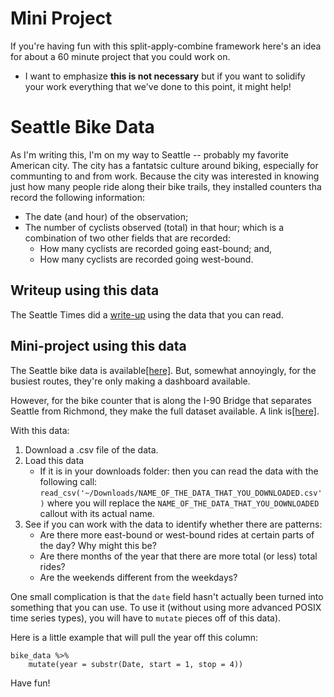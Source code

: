 # Mini Project 

If you're having fun with this split-apply-combine framework here's an idea for about a 60 minute project that you could work on. 

- I want to emphasize **this is not necessary** but if you want to solidify your work everything that we've done to this point, it might help! 

# Seattle Bike Data 

As I'm writing this, I'm on my way to Seattle -- probably my favorite American city. The city has a fantatsic culture around biking, especially for communting to and from work. Because the city was interested in knowing just how many people ride along their bike trails, they installed counters tha record the following information: 

- The date (and hour) of the observation;
- The number of cyclists observed (total) in that hour; which is a combination of two other fields that are recorded: 
    - How many cyclists are recorded going east-bound; and, 
    - How many cyclists are recorded going west-bound. 
    
## Writeup using this data 

The Seattle Times did a [write-up](https://www.seattletimes.com/seattle-news/transportation/what-we-can-learn-from-seattles-bike-counter-data/#interactive) using the data that you can read. 

## Mini-project using this data 

The Seattle bike data is available[[here]](https://www.seattle.gov/transportation/projects-and-programs/programs/bike-program/bike-counters). But, somewhat annoyingly, for the busiest routes, they're only making a dashboard available. 

However, for the bike counter that is along the I-90 Bridge that separates Seattle from Richmond, they make the full dataset available. A link is[[here]](https://www.seattle.gov/transportation/projects-and-programs/programs/bike-program/bike-counters). 

With this data: 

1. Download a .csv file of the data. 
2. Load this data
    - If it is in your downloads folder: then you can read the data with the following call: `read_csv('~/Downloads/NAME_OF_THE_DATA_THAT_YOU_DOWNLOADED.csv')` where you will replace the `NAME_OF_THE_DATA_THAT_YOU_DOWNLOADED` callout with its actual name. 
3. See if you can work with the data to identify whether there are patterns: 
    - Are there more east-bound or west-bound rides at certain parts of the day? Why might this be? 
    - Are there months of the year that there are more total (or less) total rides? 
    - Are the weekends different from the weekdays? 
    
One small complication is that the `date` field hasn't actually been turned into something that you can use. To use it (without using more advanced POSIX time series types), you will have to `mutate` pieces off of this data). 

Here is a little example that will pull the year off this column: 

```
bike_data %>% 
    mutate(year = substr(Date, start = 1, stop = 4))
```

Have fun! 
